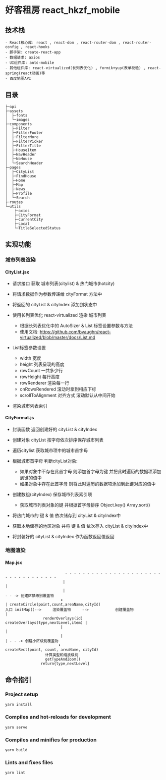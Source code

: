# 好客租房 react_hkzf_mobile

## 技术栈
```
- React核心库: react , react-dom , react-router-dom , react-router-config , react-hooks
- 脚手架: create-react-app
- 数据请求: axios
- UI组件库: antd-mobile
- 其他组件库: react-virtualized(长列表优化) , formik+yup(表单校验) , react-spring(react动画)等
- 百度地图API
```


## 目录
```
├─api
├─assets
│  ├─fonts
│  └─images
├─components
│  ├─Filter
│  ├─FilterFooter
│  ├─FilterMore
│  ├─FilterPicker
│  ├─FilterTitle
│  ├─HouseItem
│  ├─NavHeader
│  ├─NoHouse
│  └─SearchHeader
├─pages
│  ├─CityList
│  ├─FindHouse
│  ├─Home
│  ├─Map
│  ├─News
│  ├─Profile
│  └─Search
├─routes
└─utils
    ├─axios
    ├─CityFormat
    ├─CurrentCity
    ├─Local
    └─TitleSelectedStatus
```


## 实现功能

### 城市列表渲染

#### CityList.jsx
* 请求接口 获取 城市列表(citylist) & 热门城市(hotcity)

* 将请求数据作为参数传递给 cityFormat 方法中

* 将返回的 cityList & cityIndex 添加到状态中

* 使用长列表优化 react-virtualized 渲染 城市列表
  * 根据长列表优化中的 AutoSizer & List 标签设置参数与方法
  * 使用文档: https://github.com/bvaughn/react-virtualized/blob/master/docs/List.md

* List标签参数设置
  * width 宽度
  * height 列表呈现的高度
  * rowCount 一共多少行
  * rowHeight 每行高度
  * rowRenderer 渲染每一行
  * onRowsRendered 滚动时拿到相应下标
  * scrollToAlignment 对齐方式 滚动默认从中间开始

* 渲染城市列表索引


#### CityFormat.js
* 封装函数 返回创建好的 cityList & cityIndex

* 创建对象 cityList 按字母依次排序保存城市列表

* 遍历citylist 获取城市项中的城市首字母

* 根据城市首字母 判断cityList对象:
  * 如果对象中不存在此首字母 则添加首字母为键 并把此时遍历的数据项添加到键的值中
  * 如果对象中存在此首字母 则将此时遍历的数据项添加到此键对应的值中

* 创建数组(cityIndex) 保存城市列表索引项
  * 获取城市列表对象的键 并根据首字母排序 Object.key() Array.sort() 

* 将热门城市的 键 & 值 依次储存到 cityList & cityIndex中

* 获取本地储存的地区对象 并将 键 & 值 依次存入 cityList & cityIndex中

* 将封装好的 cityList & cityIndex 作为函数返回值返回


### 地图渲染

#### Map.jsx
```                                                 
                           - - - - - - - - - - - - - - - - - - - - - - - - - - - - - - - - - -
                          |                                                                   |
                          |                                                   - - -> 创建区镇级别覆盖物
                         ⬇                                                 | createCircle(point,count,areaName,cityId)
入口 initMap()-->     渲染覆盖物     -->            创建覆盖物                |
                 renderOverlays(id)     createOverlays(type,nextLevel,item) |
                         |                                                  |            
                         |                                                  | - - -> 创建小区级别覆盖物
                        ⬇                                                    createRect(point, count, areaName, cityId)
                  计算类型和缩放级别
                  getTypeAndZoom()
                return{type,nextLevel}

```


## 命令指引

### Project setup
```
yarn install
```

### Compiles and hot-reloads for development
```
yarn serve
```

### Compiles and minifies for production
```
yarn build 
```

### Lints and fixes files
```
yarn lint
```



